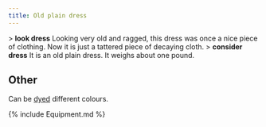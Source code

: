 ```yaml
---
title: Old plain dress
---
```


\> **look dress**
Looking very old and ragged, this dress was once a nice piece of
clothing. Now
it is just a tattered piece of decaying cloth.
\> **consider dress**
It is an old plain dress.
It weighs about one pound.

## Other

Can be [dyed](dye "wikilink") different colours.

{% include Equipment.md %}